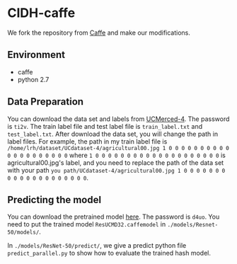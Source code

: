 # CIDH-caffe
We fork the repository from [Caffe](https://github.com/BVLC/caffe) and make our modifications. 
## Environment
* caffe
* python 2.7

## Data Preparation

You can download the data set and labels from [UCMerced-4](https://mp.weixin.qq.com/s/6I-eBg2_m-T0ugBBHG1yEg). The password is `ti2v`. The train label file and test label file is `train_label.txt` and `test_label.txt`. After download the data set, you will change the path in label files. For example, the path in my train label file is `/home/lrh/dataset/UCdataset-4/agricultural00.jpg 1 0 0 0 0 0 0 0 0 0 0 0 0 0 0 0 0 0 0 0 0` where `1 0 0 0 0 0 0 0 0 0 0 0 0 0 0 0 0 0 0 0 0` is agricultural00.jpg's label, and you need to replace the path of the data set with your path `you path/UCdataset-4/agricultural00.jpg 1 0 0 0 0 0 0 0 0 0 0 0 0 0 0 0 0 0 0 0 0`.
   
## Predicting the model
You can download the pretrained model [here](https://pan.baidu.com/s/1iO72cD953TknxeJLhuhrtA). The password is `d4uo`. You need to put the trained model `ResUCMD32.caffemodel` in `./models/Resnet-50/models/`. 

In `./models/ResNet-50/predict/`, we give a predict python file `predict_parallel.py` to show how to evaluate the trained hash model. 
